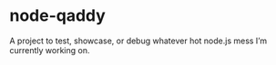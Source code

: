 # node-qaddy
A project to test, showcase, or debug whatever hot node.js mess I’m currently working on.
